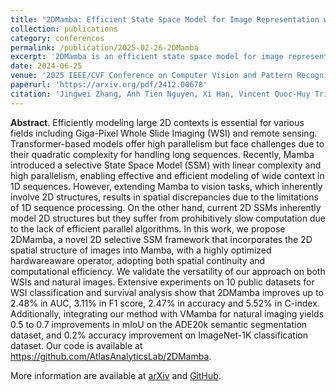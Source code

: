 ```yaml
---
title: "2DMamba: Efficient State Space Model for Image Representation with Applications on Giga-Pixel Whole Slide Image Classification"
collection: publications
category: conferences
permalink: /publication/2025-02-26-2DMamba
excerpt: '2DMamba is an efficient state space model for image representation, which extends 1D Mamba into 2D while maintaining its modeling capabilities, high parallelism, and memory access efficiency.'
date: 2024-06-25
venue: '2025 IEEE/CVF Conference on Computer Vision and Pattern Recognition (CVPR)'
paperurl: 'https://arxiv.org/pdf/2412.00678'
citation: 'Jingwei Zhang, Anh Tien Nguyen, Xi Han, Vincent Quoc-Huy Trinh, Hong Qin, Dimitris Samaras, and Mahdi S. Hosseini, &quot;2DMamba: Efficient State Space Model for Image Representation with Applications on Giga-Pixel Whole Slide Image Classification&quot;, In <i>Proceedings of the IEEE/CVF Conference on Computer Vision and Pattern Recognition (CVPR)</i>, 2025.'
---
```


**Abstract**. Efficiently modeling large 2D contexts is essential for various fields including Giga-Pixel Whole Slide Imaging (WSI) and remote sensing. Transformer-based models offer high parallelism but face challenges due to their quadratic complexity for handling long sequences. Recently, Mamba introduced a selective State Space Model (SSM) with linear complexity and high parallelism, enabling effective and efficient modeling of wide context in 1D sequences. However, extending Mamba to vision tasks, which inherently involve 2D structures, results in spatial discrepancies due to the limitations of 1D sequence processing. On the other hand, current 2D SSMs inherently model 2D structures but they suffer from prohibitively slow computation due to the lack of efficient parallel algorithms. In this work, we propose 2DMamba, a novel 2D selective SSM framework that incorporates the 2D spatial structure of images into Mamba, with a highly optimized hardwareaware operator, adopting both spatial continuity and computational efficiency. We validate the versatility of our approach on both WSIs and natural images. Extensive experiments on 10 public datasets for WSI classification and survival analysis show that 2DMamba improves up to 2.48% in AUC, 3.11% in F1 score, 2.47% in accuracy and 5.52% in C-index. Additionally, integrating our method with VMamba for natural imaging yields 0.5 to 0.7 improvements in mIoU on the ADE20k semantic segmentation dataset, and 0.2% accuracy improvement on ImageNet-1K classification dataset. Our code is available at https://github.com/AtlasAnalyticsLab/2DMamba. 

More information are available at [arXiv](https://arxiv.org/abs/2412.00678) and [GitHub](https://github.com/AtlasAnalyticsLab/2DMamba). 
<!-- , and [ICML 2024 Virtual Poster Session](https://icml.cc/virtual/2024/poster/32790).  -->

